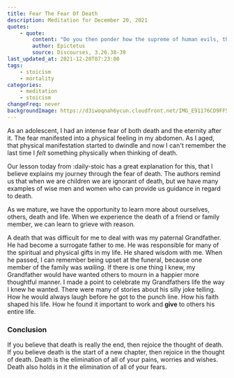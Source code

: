 ```yaml
---
title: Fear The Fear Of Death
description: Meditation for December 20, 2021
quotes: 
    - quote:
        content: "Do you then ponder how the supreme of human evils, the surest mark of the base and cowardly, is not death, but the fear of death? I urge you to discipline yourself against such fear, direct all your thinking, exercises, and reading this way—and you will know the only path to human freedom."
        author: Epictetus
        source: Discourses, 3.26.38-39
last_updated_at: 2021-12-20T07:23:00
tags:
    - stoicism
    - mortality
categories:
    - meditation
    - stoicism
changeFreq: never
backgroundImage: https://d3iwoqnah6ycun.cloudfront.net/IMG_E91176CD9FF5.jpg
---
```


As an adolescent, I had an intense fear of both death and the eternity after it. The fear manifested into a physical 
feeling in my abdomen. As I aged, that physical manifestation started to dwindle and now I can't remember the last time 
I *felt* something physically when thinking of death. 

Our lesson today from :daily-stoic has a great explanation for this, that I believe explains my journey through the 
fear of death. The authors remind us that when we are children we are ignorant of death, but we have many examples of 
wise men and women who can provide us guidance in regard to death.

As we mature, we have the opportunity to learn more about ourselves, others, death and life. When we experience the 
death of a friend or family member, we can learn to grieve with reason. 

A death that was difficult for me to deal with was my paternal Grandfather. He had become a surrogate father to me. He 
was responsible for many of the spiritual and physical gifts in my life. He shared wisdom with me. When he passed, I can 
remember being upset at the funeral, because one member of the family was *wailing*. If there is one thing I knew, my 
Grandfather would have wanted others to mourn in a happier more thoughtful manner. I made a point to celebrate my 
Grandfathers life the way I knew he wanted. There were many of stories about his silly joke telling. How he would always 
laugh before he got to the punch line. How his faith shaped his life. How he found it important to work and **give** to 
others his entire life.

### Conclusion

If you believe that death is really the end, then rejoice the thought of death. If you believe death is the start of a 
new chapter, then rejoice in the thought of death. Death is the elimination of all of your pains, worries and wishes.
Death also holds in it the elimination of all of your fears.
